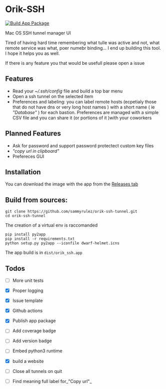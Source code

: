 # Orik-SSH

[![Build App Package](https://github.com/sammyrulez/orik-ssh-tunnel/workflows/Build%20App%20Package/badge.svg)](https://github.com/sammyrulez/orik-ssh-tunnel/releases/download/refs%2Fheads%2Fbuild-app/OrikSSH.dmg)


Mac OS SSH tunnel manager UI

Tired of having hard time remembering what tulle was active and not, what remote service was what, poer numebr binding... I end up building this tool. I hope it helps you as well.

If there is any feature you that would be usefull please open a issue


## Features

* Read your _~/.ssh/config_ file and build a top bar menu
* Open a ssh tunnel on the selected item
* Preferences and labeling: you can label remote hosts (ecpetialy those that do not have dns or very long host names ) with a short name ( ie _"Database"_ ) for each bastion. Preferences are managed with a simple CSV file and you can share it (or portions of it )with your coworkers 


## Planned Features


* Ask for password and support password protectect custom key files
* _"copy url in clipboard"_
* Prefereces GUI

## Installation

You can download the image with the app from the [Releases tab](https://github.com/sammyrulez/orik-ssh-tunnel/releases/download/refs%2Fheads%2Fbuild-app/OrikSSH.dmg)

## Build from sources:

```
git clone https://github.com/sammyrulez/orik-ssh-tunnel.git
cd orik-ssh-tunnel
```

The creation of a virtual env is raccomanded

```
pip install py2app
pip install -r requirements.txt
python setup.py py2app --iconfile dwarf-helmet.icns
```

The app build is in `dist/orik_ssh.app`

## Todos

- [ ] More unit tests
- [x] Proper logging
- [x] Issue template
- [x] Github actions
- [x] Publish app package
- [ ] Add  coverage badge
- [ ] Add  version badge
- [ ] Embed python3 runtime
- [x] build a website
- [ ] Close all tunnels on quit
- [ ] Find meaning full label for_"Copy url"_




